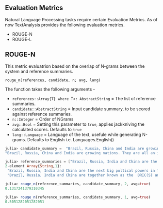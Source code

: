 ## Evaluation Metrics

Natural Language Processing tasks require certain Evaluation Metrics.
As of now TextAnalysis provides the following evaluation metrics.

* ROUGE-N
* ROUGE-L

## ROUGE-N
This metric evaluatrion based on the overlap of N-grams
between the system and reference summaries.

    rouge_n(references, candidate, n; avg, lang)

The function takes the following arguments -

* `references::Array{T} where T<: AbstractString` = The list of reference summaries.
* `candidate::AbstractString` = Input candidate summary, to be scored against reference summaries.
* `n::Integer` = Order of NGrams
* `avg::Bool` = Setting this parameter to `true`, applies jackkniving the calculated scores. Defaults to `true`
* `lang::Language` = Language of the text, usefule while generating N-grams. Defaults to English i.e. Languages.English()

```julia
julia> candidate_summary =  "Brazil, Russia, China and India are growing nations. They are all an important part of BRIC as well as regular part of G20 summits."
"Brazil, Russia, China and India are growing nations. They are all an important part of BRIC as well as regular part of G20 summits."

julia> reference_summaries = ["Brazil, Russia, India and China are the next big poltical powers in the global economy. Together referred to as BRIC(S) along with South Korea.", "Brazil, Russia, India and China are together known as the  BRIC(S) and have been invited to the G20 summit."]
2-element Array{String,1}:
 "Brazil, Russia, India and China are the next big poltical powers in the global economy. Together referred to as BRIC(S) along with South Korea."
 "Brazil, Russia, India and China are together known as the  BRIC(S) and have been invited to the G20 summit."                                    

julia> rouge_n(reference_summaries, candidate_summary, 2, avg=true)
0.1317241379310345

julia> rouge_n(reference_summaries, candidate_summary, 1, avg=true)
0.5051282051282051
```
